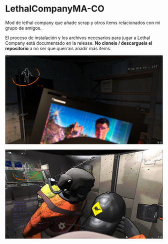# LethalCompanyMA-CO
Mod de lethal company que añade scrap y otros items relacionados con mi grupo de amigos.

El proceso de instalación y los archivos necesarios para jugar a Lethal Company está documentado en la release. **No cloneis / descargueis el repositorio**
a no ser que querrais añadir más items. 

![Televisión con mi cara](./Images/Foto1.png)

![Gorra kanguro + taza Nathanael](./Images/Foto2.PNG)
